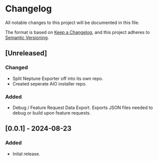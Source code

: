 # Changelog

All notable changes to this project will be documented in this file.

The format is based on [Keep a Changelog](https://keepachangelog.com/en/1.1.0/),
and this project adheres to [Semantic Versioning](https://semver.org/spec/v2.0.0.html).

## [Unreleased]

### Changed

- Split Neptune Exporter off into its own repo.
- Created seperate AIO installer repo.

### Added

- Debug / Feature Request Data Export. Exports JSON files needed to debug or build upon feature requests.

## [0.0.1] - 2024-08-23

### Added

- Inital release.
